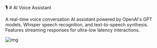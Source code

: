 🎙️ # AI Voice Assistant

A real-time voice conversation AI assistant powered by OpenAI's GPT models, Whisper speech recognition, and text-to-speech synthesis. Features streaming responses for ultra-low latency interactions.

![img](https://img.shields.io/badge/python-3.8+-blue.svg)
